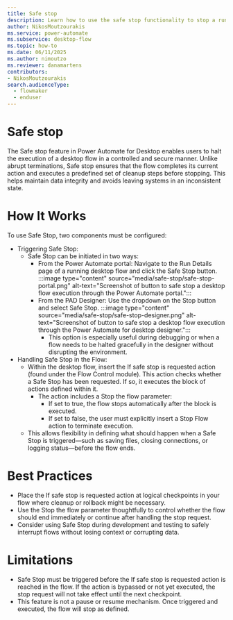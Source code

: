 ```yaml
---
title: Safe stop
description: Learn how to use the safe stop functionality to stop a running desktop flow in a graceful manner.
author: NikosMoutzourakis
ms.service: power-automate
ms.subservice: desktop-flow
ms.topic: how-to
ms.date: 06/11/2025
ms.author: nimoutzo
ms.reviewer: danamartens
contributors:
- NikosMoutzourakis
search.audienceType: 
  - flowmaker
  - enduser
---
```


# Safe stop
The Safe stop feature in Power Automate for Desktop enables users to halt the execution of a desktop flow in a controlled and secure manner. Unlike abrupt terminations, Safe stop ensures that the flow completes its current action and executes a predefined set of cleanup steps before stopping. This helps maintain data 
integrity and avoids leaving systems in an inconsistent state.

# How It Works
To use Safe Stop, two components must be configured:
- Triggering Safe Stop:
  - Safe Stop can be initiated in two ways:
    - From the Power Automate portal: Navigate to the Run Details page of a running desktop flow and click the Safe Stop button. :::image type="content" source="media/safe-stop/safe-stop-portal.png" alt-text="Screenshot of button to safe stop a desktop flow execution through the Power Automate portal.":::
    - From the PAD Designer: Use the dropdown on the Stop button and select Safe Stop. :::image type="content" source="media/safe-stop/safe-stop-designer.png" alt-text="Screenshot of button to safe stop a desktop flow execution through the Power Automate for desktop designer.":::
      - This option is especially useful during debugging or when a flow needs to be halted gracefully in the designer without disrupting the environment.
- Handling Safe Stop in the Flow:
  - Within the desktop flow, insert the If safe stop is requested action (found under the Flow Control module). This action checks whether a Safe Stop has been requested. If so, it executes the block of actions defined within it.
    - The action includes a Stop the flow parameter:
      - If set to true, the flow stops automatically after the block is executed.
      - If set to false, the user must explicitly insert a Stop Flow action to terminate execution.
  - This allows flexibility in defining what should happen when a Safe Stop is triggered—such as saving files, closing connections, or logging status—before the flow ends.

# Best Practices
- Place the If safe stop is requested action at logical checkpoints in your flow where cleanup or rollback might be necessary.
- Use the Stop the flow parameter thoughtfully to control whether the flow should end immediately or continue after handling the stop request.
- Consider using Safe Stop during development and testing to safely interrupt flows without losing context or corrupting data.

# Limitations
- Safe Stop must be triggered before the If safe stop is requested action is reached in the flow. If the action is bypassed or not yet executed, the stop request will not take effect until the next checkpoint.
- This feature is not a pause or resume mechanism. Once triggered and executed, the flow will stop as defined.

